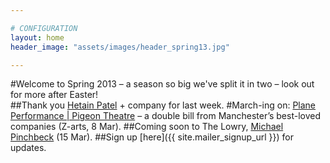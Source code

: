 ```yaml
---

# CONFIGURATION
layout: home
header_image: "assets/images/header_spring13.jpg"

---
```


#Welcome to Spring 2013 – a season so big we've split it in two – look out for more after Easter!     
##Thank you [Hetain Patel](/current/2013-springsummer/patel/index.html) + company for last week.
#March-ing on: [Plane Performance | Pigeon Theatre](/current/2013-springsummer/pp/index.html) – a double bill from Manchester’s best-loved companies (Z-arts, 8 Mar).
##Coming soon to The Lowry, [Michael Pinchbeck](/current/2013-springsummer//index.html) (15 Mar).
##Sign up [here]({{ site.mailer_signup_url }}) for updates.
